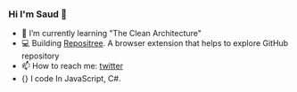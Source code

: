 ### Hi I'm Saud 👋

<!--
**chouglesaud/chouglesaud** is a ✨ _special_ ✨ repository because its `README.md` (this file) appears on your GitHub profile.
-->

- 🌱 I’m currently learning "The Clean Architecture"
- 💻 Building [Repositree](https://github.com/chouglesaud/repositree). A browser extension that helps to explore GitHub repository
- 📫 How to reach me: [twitter](https://twitter.com/chouglesaud)
- {} I code In JavaScript, C#.
